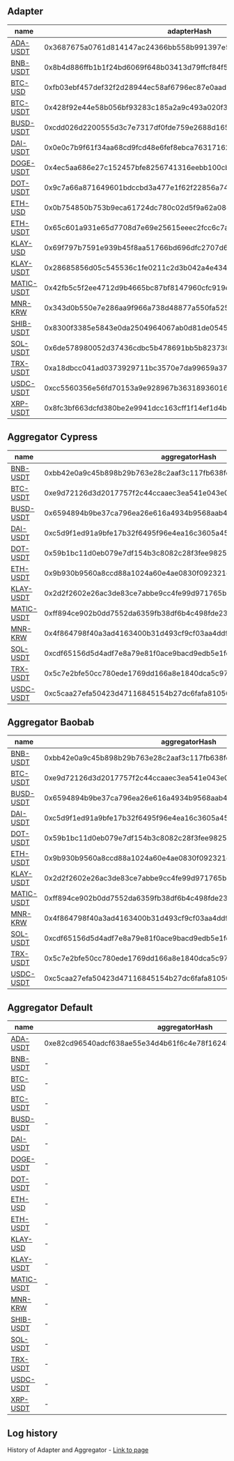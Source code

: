 ## Adapter

| name                                          | adapterHash                                                        | decimals | feeds |
| --------------------------------------------- | ------------------------------------------------------------------ | -------- | ----- |
| [ADA-USDT](adapter/ada-usdt.adapter.json)     | 0x3687675a0761d814147ac24366bb558b991397e5cabc6ed31498ba11b6125489 | 8        | 9     |
| [BNB-USDT](adapter/bnb-usdt.adapter.json)     | 0x8b4d886ffb1b1f24bd6069f648b03413d79ffcf84f56f3ae23857a02fa4186a5 | 8        | 8     |
| [BTC-USD](adapter/btc-usd.adapter.json)       | 0xfb03ebf457def32f2d28944ec58af6796ec87e0aad6e01760bc7037d6ac71ea3 | 8        | 5     |
| [BTC-USDT](adapter/btc-usdt.adapter.json)     | 0x428f92e44e58b056bf93283c185a2a9c493a020f3692ba6d79112e79e3178490 | 8        | 9     |
| [BUSD-USDT](adapter/busd-usdt.adapter.json)   | 0xcdd026d2200555d3c7e7317df0fde759e2688d165fced268f8e9469f3c195bbf | 8        | 6     |
| [DAI-USDT](adapter/dai-usdt.adapter.json)     | 0x0e0c7b9f61f34aa68cd9fcd48e6fef8ebca763171626b808671c9e2d79cf100d | 8        | 6     |
| [DOGE-USDT](adapter/doge-usdt.adapter.json)   | 0x4ec5aa686e27c152457bfe8256741316eebb100cb62eb8a1a93590e058b045a0 | 8        | 9     |
| [DOT-USDT](adapter/dot-usdt.adapter.json)     | 0x9c7a66a871649601bdccbd3a477e1f62f22856a745b86fa14ffde22e3a72151b | 8        | 8     |
| [ETH-USD](adapter/eth-usd.adapter.json)       | 0x0b754850b753b9eca61724dc780c02d5f9a62a08c8853b80a213a03d85e35729 | 8        | 5     |
| [ETH-USDT](adapter/eth-usdt.adapter.json)     | 0x65c601a931e65d7708d7e69e25615eeec2fcc6c7a1b5de095370efc2948edaa1 | 8        | 9     |
| [KLAY-USD](adapter/klay-usd.adapter.json)     | 0x69f797b7591e939b45f8aa51766bd696dfc2707d6316743b3c8c8bdfac73eb93 | 8        | 2     |
| [KLAY-USDT](adapter/klay-usdt.adapter.json)   | 0x28685856d05c545536c1fe0211c2d3b042a4e4346c8ae071f32893873da29c3d | 8        | 9     |
| [MATIC-USDT](adapter/matic-usdt.adapter.json) | 0x42fb5c5f2ee4712d9b4665bc87bf8147960cfc919e1716faaa2b5b7262a3915a | 8        | 8     |
| [MNR-KRW](adapter/mnr-krw.adapter.json)       | 0x343d0b550e7e286aa9f966a738d48877a550fa52521196b31f3f314809253cf6 | 8        | 1     |
| [SHIB-USDT](adapter/shib-usdt.adapter.json)   | 0x8300f3385e5843e0da2504964067ab0d81de054550826e60577602e50cffe48c | 8        | 8     |
| [SOL-USDT](adapter/sol-usdt.adapter.json)     | 0x6de578980052d37436cdbc5b478691bb5b8237302d058fa3f69b1d3a7639bfe2 | 8        | 9     |
| [TRX-USDT](adapter/trx-usdt.adapter.json)     | 0xa18dbcc041ad0373929711bc3570e7da99659a370db1665699092a5b231dd8fe | 8        | 7     |
| [USDC-USDT](adapter/usdc-usdt.adapter.json)   | 0xcc5560356e56fd70153a9e928967b363189360167d55e9844d69e357b32ed6ca | 8        | 7     |
| [XRP-USDT](adapter/xrp-usdt.adapter.json)     | 0x8fc3bf663dcfd380be2e9941dcc163cff1f14ef1d4b7f4140ed2fce34961c4cd | 8        | 9     |

## Aggregator Cypress

| name                                                        | aggregatorHash                                                     | address                                    | heartbeat | threshold | absoluteThreshold | adapterHash                                                        |
| ----------------------------------------------------------- | ------------------------------------------------------------------ | ------------------------------------------ | --------- | --------- | ----------------- | ------------------------------------------------------------------ |
| [BNB-USDT](aggregator/cypress/bnb-usdt.aggregator.json)     | 0xbb42e0a9c45b898b29b763e28c2aaf3c117fb638fd8035378181b7cd6b613bd3 | 0x47c63Bca3Fa9D3eA7F9Bc7C48C14f691d50FB872 | 15000     | 0.05      | 0.1               | 0x8b4d886ffb1b1f24bd6069f648b03413d79ffcf84f56f3ae23857a02fa4186a5 |
| [BTC-USDT](aggregator/cypress/btc-usdt.aggregator.json)     | 0xe9d72126d3d2017757f2c44ccaaec3ea541e043e0fb976f04ce900d857481d92 | 0x21df0fDC25cd276FAec7a081159788a2Ec52e040 | 15000     | 0.05      | 0.1               | 0x428f92e44e58b056bf93283c185a2a9c493a020f3692ba6d79112e79e3178490 |
| [BUSD-USDT](aggregator/cypress/busd-usdt.aggregator.json)   | 0x6594894b9be37ca796ea26e616a4934b9568aab41d17e90385404ba26e57a277 | 0x0655f5196Bd589632a1fd7f15d73382537ACCEe5 | 15000     | 0.05      | 0.1               | 0xcdd026d2200555d3c7e7317df0fde759e2688d165fced268f8e9469f3c195bbf |
| [DAI-USDT](aggregator/cypress/dai-usdt.aggregator.json)     | 0xc5d9f1ed91a9bfe17b32f6495f96e4ea16c3605a4580c58ff90d27260d0bcc6d | 0xc20fA4a7Ba95Ec7E4CbB9458403365210EFa09B5 | 15000     | 0.05      | 0.1               | 0x0e0c7b9f61f34aa68cd9fcd48e6fef8ebca763171626b808671c9e2d79cf100d |
| [DOT-USDT](aggregator/cypress/dot-usdt.aggregator.json)     | 0x59b1bc11d0eb079e7df154b3c8082c28f3fee9825c684ab131fd79ea24b58cf2 | 0x38362F1a2d7c223a132018505A35a87A63f7840A | 15000     | 0.05      | 0.1               | 0x9c7a66a871649601bdccbd3a477e1f62f22856a745b86fa14ffde22e3a72151b |
| [ETH-USDT](aggregator/cypress/eth-usdt.aggregator.json)     | 0x9b930b9560a8ccd88a1024a60e4ae0830f092321d07bd1ca2e948cc8d6c7ab2b | 0x0ee317740EA515D02587393AA32CbB6686110CAE | 15000     | 0.05      | 0.1               | 0x65c601a931e65d7708d7e69e25615eeec2fcc6c7a1b5de095370efc2948edaa1 |
| [KLAY-USDT](aggregator/cypress/klay-usdt.aggregator.json)   | 0x2d2f2602e26ac3de83ce7abbe9cc4fe99d971765b4328c4c659018e0356fea71 | 0x955bd135ABBc0eB0D022556602112A9Ec456d41d | 15000     | 0.05      | 0.1               | 0x28685856d05c545536c1fe0211c2d3b042a4e4346c8ae071f32893873da29c3d |
| [MATIC-USDT](aggregator/cypress/matic-usdt.aggregator.json) | 0xff894ce902b0dd7552da6359fb38df6b4c498fde2394225f3f0fd167099fb4aa | 0x40E97db6E366eF067020A0d98FB3E427299397ba | 15000     | 0.05      | 0.1               | 0x42fb5c5f2ee4712d9b4665bc87bf8147960cfc919e1716faaa2b5b7262a3915a |
| [MNR-KRW](aggregator/cypress/mnr-krw.aggregator.json)       | 0x4f864798f40a3ad4163400b31d493cf9cf03aa4dd9ce1153b9bda5e47cf6ecaa | 0xfccB3925817e0dCFEE28343769Bbe203D8443a98 | 15000     | 0.05      | 0.1               | 0x343d0b550e7e286aa9f966a738d48877a550fa52521196b31f3f314809253cf6 |
| [SOL-USDT](aggregator/cypress/sol-usdt.aggregator.json)     | 0xcdf65156d5d4adf7e8a79e81f0ace9bacd9edb5e1fd64a4e9de38739df2b13cb | 0x7ec03AC011101eC050df4eEB9e3383608D81fcC1 | 15000     | 0.05      | 0.1               | 0x6de578980052d37436cdbc5b478691bb5b8237302d058fa3f69b1d3a7639bfe2 |
| [TRX-USDT](aggregator/cypress/trx-usdt.aggregator.json)     | 0x5c7e2bfe50cc780ede1769dd166a8e1840dca5c971bf4f3b659ff0eaa6eae7e6 | 0x035A27A2797106Dc68606cA054dA5429750F0d86 | 15000     | 0.05      | 0.1               | 0xa18dbcc041ad0373929711bc3570e7da99659a370db1665699092a5b231dd8fe |
| [USDC-USDT](aggregator/cypress/usdc-usdt.aggregator.json)   | 0xc5caa27efa50423d47116845154b27dc6fafa81056f623ad6797bb2965283cc3 | 0x138eAA152f9702076cEA9CB420Fa763049d44251 | 15000     | 0.05      | 0.1               | 0xcc5560356e56fd70153a9e928967b363189360167d55e9844d69e357b32ed6ca |

## Aggregator Baobab

| name                                                       | aggregatorHash                                                     | address                                    | heartbeat | threshold | absoluteThreshold | adapterHash                                                        |
| ---------------------------------------------------------- | ------------------------------------------------------------------ | ------------------------------------------ | --------- | --------- | ----------------- | ------------------------------------------------------------------ |
| [BNB-USDT](aggregator/baobab/bnb-usdt.aggregator.json)     | 0xbb42e0a9c45b898b29b763e28c2aaf3c117fb638fd8035378181b7cd6b613bd3 | 0x731A5AFB6e021579138Ea469B25C2ab46ff44199 | 15000     | 0.05      | 0.1               | 0x8b4d886ffb1b1f24bd6069f648b03413d79ffcf84f56f3ae23857a02fa4186a5 |
| [BTC-USDT](aggregator/baobab/btc-usdt.aggregator.json)     | 0xe9d72126d3d2017757f2c44ccaaec3ea541e043e0fb976f04ce900d857481d92 | 0xE747418f2fe0F5794c5105f718b59b283E1B5e07 | 15000     | 0.05      | 0.1               | 0x428f92e44e58b056bf93283c185a2a9c493a020f3692ba6d79112e79e3178490 |
| [BUSD-USDT](aggregator/baobab/busd-usdt.aggregator.json)   | 0x6594894b9be37ca796ea26e616a4934b9568aab41d17e90385404ba26e57a277 | 0xc820F6E9ab1A9321d22720A0986088A9298563ed | 15000     | 0.05      | 0.1               | 0xcdd026d2200555d3c7e7317df0fde759e2688d165fced268f8e9469f3c195bbf |
| [DAI-USDT](aggregator/baobab/dai-usdt.aggregator.json)     | 0xc5d9f1ed91a9bfe17b32f6495f96e4ea16c3605a4580c58ff90d27260d0bcc6d | 0x219BAD3A896964A2B28Ef4dE6Ae6E6D72B646745 | 15000     | 0.05      | 0.1               | 0x0e0c7b9f61f34aa68cd9fcd48e6fef8ebca763171626b808671c9e2d79cf100d |
| [DOT-USDT](aggregator/baobab/dot-usdt.aggregator.json)     | 0x59b1bc11d0eb079e7df154b3c8082c28f3fee9825c684ab131fd79ea24b58cf2 | 0x2b062807C6B3F8Ca5C366545d50aA19c114E9d7b | 15000     | 0.05      | 0.1               | 0x9c7a66a871649601bdccbd3a477e1f62f22856a745b86fa14ffde22e3a72151b |
| [ETH-USDT](aggregator/baobab/eth-usdt.aggregator.json)     | 0x9b930b9560a8ccd88a1024a60e4ae0830f092321d07bd1ca2e948cc8d6c7ab2b | 0xf1AF997ffA9b43CcA41078d74C3F897DB998e9bd | 15000     | 0.05      | 0.1               | 0x65c601a931e65d7708d7e69e25615eeec2fcc6c7a1b5de095370efc2948edaa1 |
| [KLAY-USDT](aggregator/baobab/klay-usdt.aggregator.json)   | 0x2d2f2602e26ac3de83ce7abbe9cc4fe99d971765b4328c4c659018e0356fea71 | 0xf0d6Ccdd18B8A7108b901af872021109C27095bA | 15000     | 0.05      | 0.1               | 0x28685856d05c545536c1fe0211c2d3b042a4e4346c8ae071f32893873da29c3d |
| [MATIC-USDT](aggregator/baobab/matic-usdt.aggregator.json) | 0xff894ce902b0dd7552da6359fb38df6b4c498fde2394225f3f0fd167099fb4aa | 0x7970d00F24e65F1BC757896e32Db820A8e9260F0 | 15000     | 0.05      | 0.1               | 0x42fb5c5f2ee4712d9b4665bc87bf8147960cfc919e1716faaa2b5b7262a3915a |
| [MNR-KRW](aggregator/baobab/mnr-krw.aggregator.json)       | 0x4f864798f40a3ad4163400b31d493cf9cf03aa4dd9ce1153b9bda5e47cf6ecaa | 0x22ddDb9749cB5941DdEc5fD50B12CfDdB8E259c9 | 15000     | 0.05      | 0.1               | 0x343d0b550e7e286aa9f966a738d48877a550fa52521196b31f3f314809253cf6 |
| [SOL-USDT](aggregator/baobab/sol-usdt.aggregator.json)     | 0xcdf65156d5d4adf7e8a79e81f0ace9bacd9edb5e1fd64a4e9de38739df2b13cb | 0xBd01EdC16597f68E03607ba4b941596729ec78f7 | 15000     | 0.05      | 0.1               | 0x6de578980052d37436cdbc5b478691bb5b8237302d058fa3f69b1d3a7639bfe2 |
| [TRX-USDT](aggregator/baobab/trx-usdt.aggregator.json)     | 0x5c7e2bfe50cc780ede1769dd166a8e1840dca5c971bf4f3b659ff0eaa6eae7e6 | 0xb4de9C81eaA329E1E7161E9a235D795E29eec60D | 15000     | 0.05      | 0.1               | 0xa18dbcc041ad0373929711bc3570e7da99659a370db1665699092a5b231dd8fe |
| [USDC-USDT](aggregator/baobab/usdc-usdt.aggregator.json)   | 0xc5caa27efa50423d47116845154b27dc6fafa81056f623ad6797bb2965283cc3 | 0x49e47b1149149CAEc5384427E41A387Bbc17698c | 15000     | 0.05      | 0.1               | 0xcc5560356e56fd70153a9e928967b363189360167d55e9844d69e357b32ed6ca |

## Aggregator Default

| name                                                        | aggregatorHash                                                     | address | heartbeat | threshold | absoluteThreshold | adapterHash                                                        |
| ----------------------------------------------------------- | ------------------------------------------------------------------ | ------- | --------- | --------- | ----------------- | ------------------------------------------------------------------ |
| [ADA-USDT](aggregator/default/ada-usdt.aggregator.json)     | 0xe82cd96540adcf638ae55e34d4b61f6c4e78f1624b390e9c9722302977f96ec7 | -       | 15000     | 0.05      | 0.1               | 0x3687675a0761d814147ac24366bb558b991397e5cabc6ed31498ba11b6125489 |
| [BNB-USDT](aggregator/default/bnb-usdt.aggregator.json)     | -                                                                  | -       | 15000     | 0.05      | 0.1               | 0x8b4d886ffb1b1f24bd6069f648b03413d79ffcf84f56f3ae23857a02fa4186a5 |
| [BTC-USD](aggregator/default/btc-usd.aggregator.json)       | -                                                                  | -       | 15000     | 0.05      | 0.1               | 0xfb03ebf457def32f2d28944ec58af6796ec87e0aad6e01760bc7037d6ac71ea3 |
| [BTC-USDT](aggregator/default/btc-usdt.aggregator.json)     | -                                                                  | -       | 15000     | 0.05      | 0.1               | 0x428f92e44e58b056bf93283c185a2a9c493a020f3692ba6d79112e79e3178490 |
| [BUSD-USDT](aggregator/default/busd-usdt.aggregator.json)   | -                                                                  | -       | 15000     | 0.05      | 0.1               | 0xcdd026d2200555d3c7e7317df0fde759e2688d165fced268f8e9469f3c195bbf |
| [DAI-USDT](aggregator/default/dai-usdt.aggregator.json)     | -                                                                  | -       | 15000     | 0.05      | 0.1               | 0x0e0c7b9f61f34aa68cd9fcd48e6fef8ebca763171626b808671c9e2d79cf100d |
| [DOGE-USDT](aggregator/default/doge-usdt.aggregator.json)   | -                                                                  | -       | 15000     | 0.05      | 0.1               | 0x4ec5aa686e27c152457bfe8256741316eebb100cb62eb8a1a93590e058b045a0 |
| [DOT-USDT](aggregator/default/dot-usdt.aggregator.json)     | -                                                                  | -       | 15000     | 0.05      | 0.1               | 0x9c7a66a871649601bdccbd3a477e1f62f22856a745b86fa14ffde22e3a72151b |
| [ETH-USD](aggregator/default/eth-usd.aggregator.json)       | -                                                                  | -       | 15000     | 0.05      | 0.1               | 0x0b754850b753b9eca61724dc780c02d5f9a62a08c8853b80a213a03d85e35729 |
| [ETH-USDT](aggregator/default/eth-usdt.aggregator.json)     | -                                                                  | -       | 15000     | 0.05      | 0.1               | 0x65c601a931e65d7708d7e69e25615eeec2fcc6c7a1b5de095370efc2948edaa1 |
| [KLAY-USD](aggregator/default/klay-usd.aggregator.json)     | -                                                                  | -       | 15000     | 0.05      | 0.1               | 0x69f797b7591e939b45f8aa51766bd696dfc2707d6316743b3c8c8bdfac73eb93 |
| [KLAY-USDT](aggregator/default/klay-usdt.aggregator.json)   | -                                                                  | -       | 15000     | 0.05      | 0.1               | 0x28685856d05c545536c1fe0211c2d3b042a4e4346c8ae071f32893873da29c3d |
| [MATIC-USDT](aggregator/default/matic-usdt.aggregator.json) | -                                                                  | -       | 15000     | 0.05      | 0.1               | 0x42fb5c5f2ee4712d9b4665bc87bf8147960cfc919e1716faaa2b5b7262a3915a |
| [MNR-KRW](aggregator/default/mnr-krw.aggregator.json)       | -                                                                  | -       | 15000     | 0.05      | 0.1               | 0x343d0b550e7e286aa9f966a738d48877a550fa52521196b31f3f314809253cf6 |
| [SHIB-USDT](aggregator/default/shib-usdt.aggregator.json)   | -                                                                  | -       | 15000     | 0.05      | 0.1               | 0x8300f3385e5843e0da2504964067ab0d81de054550826e60577602e50cffe48c |
| [SOL-USDT](aggregator/default/sol-usdt.aggregator.json)     | -                                                                  | -       | 15000     | 0.05      | 0.1               | 0x6de578980052d37436cdbc5b478691bb5b8237302d058fa3f69b1d3a7639bfe2 |
| [TRX-USDT](aggregator/default/trx-usdt.aggregator.json)     | -                                                                  | -       | 15000     | 0.05      | 0.1               | 0xa18dbcc041ad0373929711bc3570e7da99659a370db1665699092a5b231dd8fe |
| [USDC-USDT](aggregator/default/usdc-usdt.aggregator.json)   | -                                                                  | -       | 15000     | 0.05      | 0.1               | 0xcc5560356e56fd70153a9e928967b363189360167d55e9844d69e357b32ed6ca |
| [XRP-USDT](aggregator/default/xrp-usdt.aggregator.json)     | -                                                                  | -       | 15000     | 0.05      | 0.1               | 0x8fc3bf663dcfd380be2e9941dcc163cff1f14ef1d4b7f4140ed2fce34961c4cd |

## Log history

History of Adapter and Aggregator - [Link to page](HISTORY.md)

